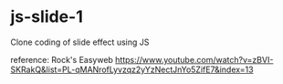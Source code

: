 # js-slide-1

Clone coding of slide effect using JS

reference: Rock's Easyweb
https://www.youtube.com/watch?v=zBVI-SKRakQ&list=PL-qMANrofLyvzqz2yYzNectJnYo5ZifE7&index=13